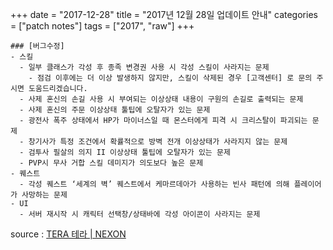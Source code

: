 +++
date = "2017-12-28"
title = "2017년 12월 28일 업데이트 안내"
categories = ["patch notes"]
tags = ["2017", "raw"]
+++

```
### [버그수정]
- 스킬
  - 일부 클래스가 각성 후 종족 변경권 사용 시 각성 스킬이 사라지는 문제
    - 점검 이후에는 더 이상 발생하지 않지만, 스킬이 삭제된 경우 [고객센터] 로 문의 주시면 도움드리겠습니다.
  - 사제 혼신의 손길 사용 시 부여되는 이상상태 내용이 구원의 손길로 출력되는 문제
  - 사제 혼신의 주문 이상상태 툴팁에 오탈자가 있는 문제
  - 광전사 폭주 상태에서 HP가 마이너스일 때 몬스터에게 피격 시 크리스탈이 파괴되는 문제
  - 창기사가 특정 조건에서 확률적으로 방벽 전개 이상상태가 사라지지 않는 문제
  - 검투사 필살의 의지 II 이상상태 툴팁에 오탈자가 있는 문제
  - PVP시 무사 거합 스킬 데미지가 의도보다 높은 문제
- 퀘스트
  - 각성 퀘스트 ‘세계의 벽’ 퀘스트에서 케마르데아가 사용하는 빈사 패턴에 의해 플레이어가 사망하는 문제
- UI
  - 서버 재시작 시 캐릭터 선택창/상태바에 각성 아이콘이 사라지는 문제
```

source : [TERA 테라 | NEXON](http://tera.nexon.com/news/update/view.aspx?n4articlesn=313)
